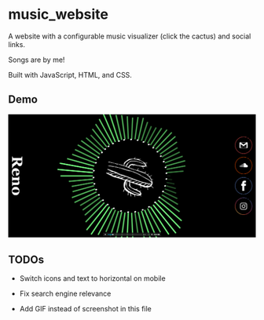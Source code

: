 # music_website

A website with a configurable music visualizer (click the cactus) and social links.

Songs are by me!

Built with JavaScript, HTML, and CSS.

## Demo

![demo.png](./demo.png)

## TODOs

- Switch icons and text to horizontal on mobile

- Fix search engine relevance
- Add GIF instead of screenshot in this file
